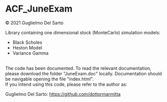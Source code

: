 # ACF_JuneExam
© 2021 Guglielmo Del Sarto

Library containing one dimensional stock (MonteCarlo) simulation models:
- Black Scholes
- Heston Model
- Variance Gamma

<br>
The code has been documented. To read the relevant documentation, please download the folder "JuneExam.doc" locally. Documentation should be navigable opening the file "index.html".


<br>
If you intend using this code, please refer to the author as:

Guglielmo Del Sarto: https://github.com/dottormarmitta

